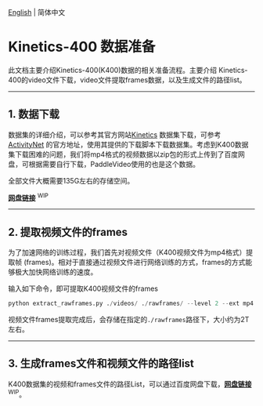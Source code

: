 [English](../../en/dataset/k400.md) | 简体中文

# Kinetics-400 数据准备
此文档主要介绍Kinetics-400(K400)数据的相关准备流程。主要介绍 Kinetics-400的video文件下载，video文件提取frames数据，以及生成文件的路径list。

---

## 1. 数据下载
数据集的详细介绍，可以参考其官方网站[Kinetics](https://deepmind.com/research/open-source/kinetics) 
数据集下载，可参考[ActivityNet](https://github.com/activitynet/ActivityNet/tree/master/Crawler/Kinetics) 的官方地址，使用其提供的下载脚本下载数据集。考虑到K400数据集下载困难的问题，我们将mp4格式的视频数据以zip包的形式上传到了百度网盘，可根据需要自行下载，PaddleVideo使用的也是这个数据。

全部文件大概需要135G左右的存储空间。

**[网盘链接]()** <sup>WIP</sup>


---
## 2. 提取视频文件的frames
为了加速网络的训练过程，我们首先对视频文件（K400视频文件为mp4格式）提取帧 (frames)。相对于直接通过视频文件进行网络训练的方式，frames的方式能够极大加快网络训练的速度。

输入如下命令，即可提取K400视频文件的frames

```python
python extract_rawframes.py ./videos/ ./rawframes/ --level 2 --ext mp4
```

视频文件frames提取完成后，会存储在指定的`./rawframes`路径下，大小约为2T左右。

---

## 3. 生成frames文件和视频文件的路径list
K400数据集的视频和frames文件的路径List，可以通过百度网盘下载，**[网盘链接]()** <sup>WIP</sup>。
